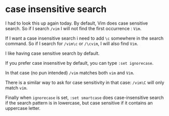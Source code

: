 # case insensitive search

I had to look this up again today. By default, Vim does case sensitive search.
So if I search `/vim` I will not find the first occurrence : `Vim`.

If I want a case insensitive search i need to add `\c` somewhere in the search
command. So if I search for `/vim\c` or `/\cvim`, I will also find `Vim`.

I like having case sensitive search by default.

If you prefer case insensitive by default, you can type `:set ignorecase`.

In that case (no pun intended) `/vim` matches both `vim` and `Vim`.

There is a similar way to ask for case sensitivity in that case: `/vim\C` will
only match `vim`.

Finally when `ignorecase` is set, `:set smartcase` does case-insensitive search
if the search pattern is in lowercase, but case sensitive if it contains an
uppercase letter.
